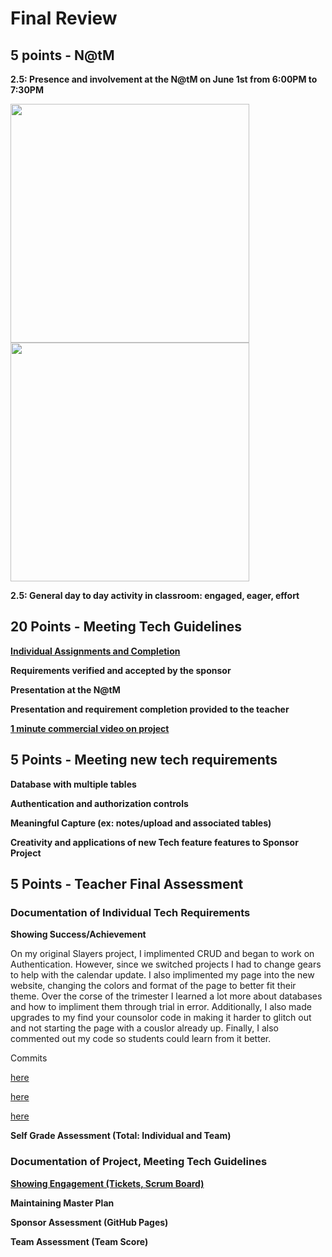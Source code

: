 # Final Review

## 5 points - N@tM

**2.5: Presence and involvement at the N@tM on June 1st from 6:00PM to 7:30PM**

<p align=“center”>
  
 <img width="382" src="https://user-images.githubusercontent.com/89223568/171725906-209a3645-1dad-4e59-be6f-664970a0a6fb.jpg">
  
   <img width="382" src="https://user-images.githubusercontent.com/89223568/172177638-e9b5b44e-7eac-4272-8c7d-febad931dbd2.jpg">

</p>
                
**2.5: General day to day activity in classroom: engaged, eager, effort**



## 20 Points - Meeting Tech Guidelines

[**Individual Assignments and Completion**](https://github.com/nadirahaddach/TheSlayers.github.io/projects/1)

**Requirements verified and accepted by the sponsor**

**Presentation at the N@tM**

**Presentation and requirement completion provided to the teacher**

[**1 minute commercial video on project**](https://drive.google.com/file/d/10zLXmJaRaMkXvpaHGZdi866se8krEf4u/view)



## 5 Points - Meeting new tech requirements

**Database with multiple tables**

**Authentication and authorization controls**

**Meaningful Capture (ex: notes/upload and associated tables)**

**Creativity and applications of new Tech feature features to Sponsor Project**


## 5 Points - Teacher Final Assessment

### Documentation of Individual Tech Requirements

**Showing Success/Achievement**

On my original Slayers project, I implimented CRUD and began to work on Authentication. However, since we switched projects I had to change gears to help with the calendar update. I also implimented my page into the new website, changing the colors and format of the page to better fit their theme. Over the corse of the trimester I learned a lot more about databases and how to impliment them through trial in error. Additionally, I also made upgrades to my find your counsolor code in making it harder to glitch out and not starting the page with a couslor already up. Finally, I also commented out my code so students could learn from it better.

Commits

[here](https://github.com/AkhilNandhakumar/Guython/commit/13f88b3439606a86015460247710615219b712c8)

[here](https://github.com/AkhilNandhakumar/Guython/commit/20267101285fbcea8bd698ccd5ec6228538e1221)

[here](https://github.com/AkhilNandhakumar/Guython/commit/05e0d93b73b9fadc85835f531a436ee20c41f1fd)

**Self Grade Assessment (Total: Individual and Team)**

### Documentation of Project, Meeting Tech Guidelines
[**Showing Engagement (Tickets, Scrum Board)**](https://github.com/nadirahaddach/TheSlayers.github.io/projects/1)

**Maintaining Master Plan**

**Sponsor Assessment (GitHub Pages)**

**Team Assessment (Team Score)**
